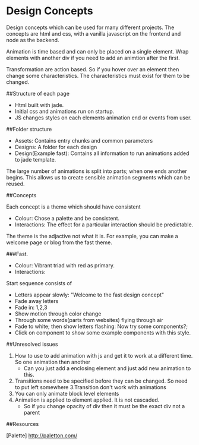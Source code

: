 ﻿# Design Concepts

Design concepts which can be used for many different projects.
The concepts are html and css, with a vanilla javascript on the frontend and node as the backend.

Animation is time based and can only be placed on a single element. 
Wrap elements with another div if you need to add an animtion after the first. 

Transformation are action based. So if you hover over an element then change some characteristics. 
The characteristics must exist for them to be changed.

##Structure of each page

* Html built with jade.
* Initial css and animations run on startup.
* JS changes styles on each elements animation end or events from user.

##Folder structure

* Assets: Contains entry chunks and common parameters
* Designs: A folder for each design 
* Design(Example fast): Contains all information to run animations added to jade template. 

The large number of animations is split into parts; when one ends another begins.
This allows us to create sensible animation segments which can be reused.  


##Concepts

Each concept is a theme which should have consistent 

* Colour: Chose a palette and be consistent. 
* Interactions: The effect for a particular interaction should be predictable. 

The theme is the adjactive not what it is.
For example, you can make a welcome page or blog from the fast theme. 

###Fast. 

* Colour: Vibrant triad with red as primary.
* Interactions: 

Start sequence consists of 
* Letters appear slowly: "Welcome to the fast design concept" 
* Fade away letters
* Fade in: 1,2,3 
* Show motion through color change 
* Through some words(parts from websites) flying through air
* Fade to white; then show letters flashing: Now try some components?;
* Click on component to show some example components with this style.

##Unresolved issues

1. How to use to add animation with js and get it to work at a different time. So one animation then another
	* Can you just add a enclosing element and just add new animation to this.
2. Transitions need to be specified before they can be changed. So need to put left somewhere
3.Transition don't work with animations
4. You can only animate block level elements
5. Animation is applied to element applied. It is not cascaded. 
	* So if you change opacity of div then it must be the exact div not a parent

##Resources

[Palette] http://paletton.com/